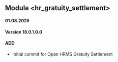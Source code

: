 ## Module <hr_gratuity_settlement>

#### 01.08.2025
#### Version 18.0.1.0.0
#### ADD

- Initial commit for Open HRMS Gratuity Settlement

